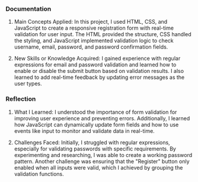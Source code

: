### Documentation 

1) Main Concepts Applied: In this project, I used HTML, CSS, and JavaScript to create a responsive registration form with real-time validation for user input. The HTML provided the structure, CSS handled the styling, and JavaScript implemented validation logic to check username, email, password, and password confirmation fields.

2) New Skills or Knowledge Acquired: I gained experience with regular expressions for email and password validation and learned how to enable or disable the submit button based on validation results. I also learned to add real-time feedback by updating error messages as the user types.

### Reflection 

1) What I Learned: I understood the importance of form validation for improving user experience and preventing errors. Additionally, I learned how JavaScript can dynamically update form fields and how to use events like input to monitor and validate data in real-time.

2) Challenges Faced: Initially, I struggled with regular expressions, especially for validating passwords with specific requirements. By experimenting and researching, I was able to create a working password pattern. Another challenge was ensuring that the "Register" button only enabled when all inputs were valid, which I achieved by grouping the validation functions.